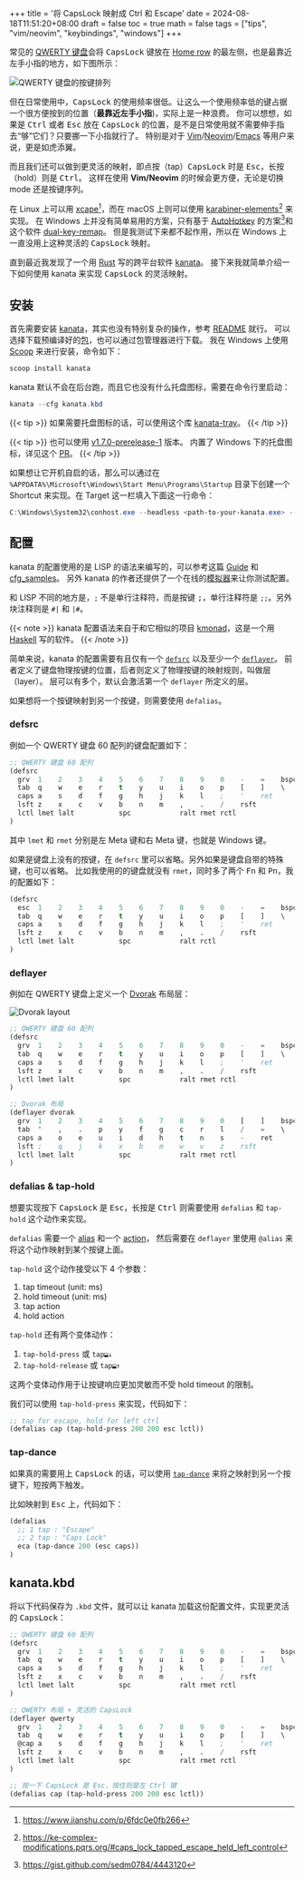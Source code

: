 +++
title = '将 CapsLock 映射成 Ctrl 和 Escape'
date = 2024-08-18T11:51:20+08:00
draft = false
toc = true
math = false
tags = ["tips", "vim/neovim", "keybindings", "windows"]
+++

常见的 [QWERTY 键盘](https://en.wikipedia.org/wiki/QWERTY)会将 <kbd>CapsLock</kbd> 键放在 [Home row](https://en.wikipedia.org/wiki/Touch_typing#Home_row)
的最左侧，也是最靠近左手小指的地方，如下图所示：

![QWERTY 键盘的按键排列](https://github.com/user-attachments/assets/03b498d2-6700-4d6a-9268-1502faedb131)

但在日常使用中，<kbd>CapsLock</kbd> 的使用频率很低。让这么一个使用频率低的键占据一个很方便按到的位置（**最靠近左手小指**)，实际上是一种浪费。
你可以想想，如果是 <kbd>Ctrl</kbd> 或者 <kbd>Esc</kbd> 放在 <kbd>CapsLock</kbd> 的位置，是不是日常使用就不需要伸手指去“够”它们？只要挪一下小指就行了。
特别是对于 [Vim](https://www.vim.org/)/[Neovim](https://neovim.io/)/[Emacs](https://www.gnu.org/software/emacs/)
等用户来说，更是如虎添翼。

而且我们还可以做到更灵活的映射，即点按（tap）<kbd>CapsLock</kbd> 时是 <kbd>Esc</kbd>，长按（hold）则是 <kbd>Ctrl</kbd>。
这样在使用 **Vim/Neovim** 的时候会更方便，无论是切换 mode 还是按键序列。

<!--more-->

在 Linux 上可以用 [xcape](https://github.com/alols/xcape)[^1]，而在 macOS 上则可以使用 [karabiner-elements](https://karabiner-elements.pqrs.org/)[^2] 来实现。
在 Windows 上并没有简单易用的方案，只有基于 [AutoHotkey](https://www.autohotkey.com/) 的方案[^3]和这个软件 [dual-key-remap](https://github.com/ililim/dual-key-remap)。
但是我测试下来都不起作用，所以在 Windows 上一直没用上这种灵活的 <kbd>CapsLock</kbd> 映射。

直到最近我发现了一个用 [Rust](https://www.rust-lang.org/) 写的跨平台软件 [kanata](https://github.com/jtroo/kanata)。
接下来我就简单介绍一下如何使用 kanata 来实现 <kbd>CapsLock</kbd> 的灵活映射。

[^1]: https://www.jianshu.com/p/6fdc0e0fb266
[^2]: https://ke-complex-modifications.pqrs.org/#caps_lock_tapped_escape_held_left_control
[^3]: https://gist.github.com/sedm0784/4443120

## 安装

首先需要安装 [kanata](https://github.com/jtroo/kanata)，其实也没有特别复杂的操作，参考 [README](https://github.com/jtroo/kanata/blob/main/README.md) 就行。
可以选择下载预编译好的[包](https://github.com/jtroo/kanata/releases)，也可以通过包管理器进行下载。
我在 Windows 上使用 [Scoop](https://scoop.sh/) 来进行安装，命令如下：

```powershell {linenos=false}
scoop install kanata
```

kanata 默认不会在后台跑，而且它也没有什么托盘图标，需要在命令行里启动：

```powershell {linenos=false}
kanata --cfg kanata.kbd
```

{{< tip >}}
如果需要托盘图标的话，可以使用这个库 [kanata-tray](https://github.com/rszyma/kanata-tray)。
{{< /tip >}}

{{< tip >}}
也可以使用 [v1.7.0-prerelease-1](https://github.com/jtroo/kanata/releases/tag/v1.7.0-prerelease-1) 版本。
内置了 Windows 下的托盘图标，详见这个 [PR](https://github.com/jtroo/kanata/pull/990)。
{{< /tip >}}

如果想让它开机自启的话，那么可以通过在 `%APPDATA%\Microsoft\Windows\Start Menu\Programs\Startup`
目录下创建一个 Shortcut 来实现。在 Target 这一栏填入下面这一行命令：

```powershell {linenos=false}
C:\Windows\System32\conhost.exe --headless <path-to-your-kanata.exe> --cfg <path-to-your-kanata.kbd>
```

## 配置

kanata 的配置使用的是 LISP 的语法来编写的，可以参考这篇 [Guide](https://github.com/jtroo/kanata/blob/main/docs/config.adoc)
和 [cfg_samples](https://github.com/jtroo/kanata/blob/main/cfg_samples)。
另外 kanata 的作者还提供了一个在线的[模拟器](https://jtroo.github.io/)来让你测试配置。

和 LISP 不同的地方是，`;` 不是单行注释符，而是按键 <kbd>;</kbd>，单行注释符是 `;;`。另外块注释则是 `#|` 和 `|#`。

{{< note >}}
kanata 配置语法来自于和它相似的项目 [kmonad](https://github.com/kmonad/kmonad)，这是一个用 [Haskell](https://www.haskell.org/) 写的软件。
{{< /note >}}

简单来说，kanata 的配置需要有且仅有一个
[`defsrc`](https://github.com/jtroo/kanata/blob/main/docs/config.adoc#defsrc)
以及至少一个
[`deflayer`](https://github.com/jtroo/kanata/blob/main/docs/config.adoc#deflayer)。
前者定义了键盘物理按键的位置，后者则定义了物理按键的映射规则，叫做层（layer）。
层可以有多个，默认会激活第一个 `deflayer` 所定义的层。

如果想将一个按键映射到另一个按键，则需要使用 `defalias`。

### defsrc

例如一个 QWERTY 键盘 60 配列的键盘配置如下：

```lisp
;; QWERTY 键盘 60 配列
(defsrc
  grv  1    2    3    4    5    6    7    8    9    0    -    =    bspc
  tab  q    w    e    r    t    y    u    i    o    p    [    ]    \
  caps a    s    d    f    g    h    j    k    l    ;    '    ret
  lsft z    x    c    v    b    n    m    ,    .    /    rsft
  lctl lmet lalt           spc            ralt rmet rctl
)
```

其中 `lmet` 和 `rmet` 分别是左 Meta 键和右 Meta 键，也就是 Windows 键。

如果是键盘上没有的按键，在 `defsrc` 里可以省略。另外如果是键盘自带的特殊键，也可以省略。
比如我使用的的键盘就没有 `rmet`，同时多了两个 <kbd>Fn</kbd> 和 <kbd>Pn</kbd>，我的配置如下：

```lisp
(defsrc
  esc  1    2    3    4    5    6    7    8    9    0    -    =    bspc
  tab  q    w    e    r    t    y    u    i    o    p    [    ]    \
  caps a    s    d    f    g    h    j    k    l    ;    '    ret
  lsft z    x    c    v    b    n    m    ,    .    /    rsft
  lctl lmet lalt           spc            ralt rctl
)
```

### deflayer

例如在 QWERTY 键盘上定义一个 [Dvorak](https://en.wikipedia.org/wiki/Dvorak_keyboard_layout) 布局层：

![Dvorak layout](https://github.com/user-attachments/assets/ff8f84be-5e92-4884-95a2-e3b780736a9e)

```lisp
;; QWERTY 键盘 60 配列
(defsrc
  grv  1    2    3    4    5    6    7    8    9    0    -    =    bspc
  tab  q    w    e    r    t    y    u    i    o    p    [    ]    \
  caps a    s    d    f    g    h    j    k    l    ;    '    ret
  lsft z    x    c    v    b    n    m    ,    .    /    rsft
  lctl lmet lalt           spc            ralt rmet rctl
)

;; Dvorak 布局
(deflayer dvorak
  grv  1    2    3    4    5    6    7    8    9    0    [    ]    bspc
  tab  '    ,    .    p    y    f    g    c    r    l    /    =    \
  caps a    o    e    u    i    d    h    t    n    s    -    ret
  lsft ;    q    j    k    x    b    m    w    v    z    rsft
  lctl lmet lalt           spc            ralt rmet rctl
)
```

### defalias & tap-hold

想要实现按下 <kbd>CapsLock</kbd> 是 <kbd>Esc</kbd>，长按是 <kbd>Ctrl</kbd>
则需要使用 `defalias` 和 `tap-hold` 这个动作来实现。

`defalias` 需要一个
[alias](https://github.com/jtroo/kanata/blob/main/docs/config.adoc#aliases) 和一个
[action](https://github.com/jtroo/kanata/blob/main/docs/config.adoc#actions)，
然后需要在 `deflayer` 里使用 `@alias` 来将这个动作映射到某个按键上面。

`tap-hold` 这个动作接受以下 4 个参数：

1. tap timeout (unit: ms)
2. hold timeout (unit: ms)
3. tap action
4. hold action

`tap-hold` 还有两个变体动作：

1. `tap-hold-press` 或 `tap⬓↓`
2. `tap-hold-release` 或 `tap⬓↑`

这两个变体动作用于让按键响应更加灵敏而不受 hold timeout 的限制。

我们可以使用 `tap-hold-press` 来实现，代码如下：

```lisp
;; tap for escape, hold for left ctrl
(defalias cap (tap-hold-press 200 200 esc lctl))
```

### tap-dance

如果真的需要用上 <kbd>CapsLock</kbd> 的话，可以使用
[`tap-dance`](https://github.com/jtroo/kanata/blob/main/docs/config.adoc#tap-dance)
来将之映射到另一个按键下，短按两下触发。

比如映射到 <kbd>Esc</kbd> 上，代码如下：

```lisp
(defalias
  ;; 1 tap : "Escape"
  ;; 2 tap : "Caps Lock"
  eca (tap-dance 200 (esc caps))
)
```

## kanata.kbd

将以下代码保存为 `.kbd` 文件，就可以让 kanata 加载这份配置文件，实现更灵活的 <kbd>CapsLock</kbd>：

```lisp
;; QWERTY 键盘 60 配列
(defsrc
  grv  1    2    3    4    5    6    7    8    9    0    -    =    bspc
  tab  q    w    e    r    t    y    u    i    o    p    [    ]    \
  caps a    s    d    f    g    h    j    k    l    ;    '    ret
  lsft z    x    c    v    b    n    m    ,    .    /    rsft
  lctl lmet lalt           spc            ralt rmet rctl
)

;; QWERTY 布局 + 灵活的 CapsLock
(deflayer qwerty
  grv  1    2    3    4    5    6    7    8    9    0    -    =    bspc
  tab  q    w    e    r    t    y    u    i    o    p    [    ]    \
  @cap a    s    d    f    g    h    j    k    l    ;    '    ret
  lsft z    x    c    v    b    n    m    ,    .    /    rsft
  lctl lmet lalt           spc            ralt rmet rctl
)

;; 按一下 CapsLock 是 Esc，按住则是左 Ctrl 键
(defalias cap (tap-hold-press 200 200 esc lctl))
```
